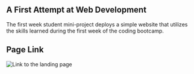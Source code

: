 ## A First Attempt at Web Development
The first week student mini-project deploys a simple website that utilizes the skills learned during the
first week of the coding bootcamp.
## Page Link
![Link to the landing page](https://yellowyam.github.io/landing-page/)
